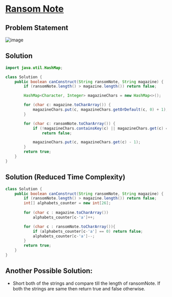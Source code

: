 # [Ransom Note](https://leetcode.com/problems/ransom-note/description/?envType=study-plan-v2&envId=top-interview-150)
## Problem Statement
![image](https://github.com/SiddhantKumarMaurya/LeetCode_Questions/assets/107787014/d9a69965-5a8a-4c2c-a9d4-dc2754984c4f)
## Solution
```java
import java.util.HashMap;

class Solution {
    public boolean canConstruct(String ransomNote, String magazine) {
        if (ransomNote.length() > magazine.length()) return false;

        HashMap<Character, Integer> magazineChars = new HashMap<>();

        for (char c: magazine.toCharArray()) {
            magazineChars.put(c, magazineChars.getOrDefault(c, 0) + 1);
        }

        for (char c: ransomNote.toCharArray()) {
            if (!magazineChars.containsKey(c) || magazineChars.get(c) == 0)
                return false;

            magazineChars.put(c, magazineChars.get(c) - 1);
        }
        return true;
    }
}
```

## Solution (Reduced Time Complexity)
``` java
class Solution {
    public boolean canConstruct(String ransomNote, String magazine) {
		if (ransomNote.length() > magazine.length()) return false;
        int[] alphabets_counter = new int[26];
        
        for (char c : magazine.toCharArray())
            alphabets_counter[c-'a']++;

        for (char c : ransomNote.toCharArray()){
            if (alphabets_counter[c-'a'] == 0) return false;
            alphabets_counter[c-'a']--;
        }
        return true;
    }
}
```

## Another Possible Solution:
- Short both of the strings and compare till the length of ransomNote. If both the strings are same then return true and false otherwise.
